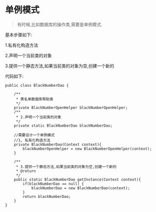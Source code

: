 # 单例模式

> 有时候,比如数据库的操作类,需要是单例模式.

基本步骤如下:

1.私有化构造方法

2.声明一个当前类的对象

3.提供一个静态方法,如果当前类的对象为空,创建一个新的

代码如下:

	public class BlackNumberDao {
	
	    /**
	     * 黑名单数据库帮助类
	     */
	    private BlackNumberOpenHelper blackNumberOpenHelper;
	    /**
	     * 2.声明一个当前类的对象
	     */
	    private static BlackNumberDao blackNumberDao;
	
	    //需要设计一个单例模式
	    //1, 私有化构造方法
	    private BlackNumberDao(Context context){
	        blackNumberOpenHelper = new BlackNumberOpenHelper(context);
	    }
	
	    /**
	     * 3.提供一个静态方法,如果当前类的对象为空,创建一个新的
	     * @return
	     */
	    public static BlackNumberDao getInstance(Context context){
	        if(blackNumberDao == null) {
	            blackNumberDao = new BlackNumberDao(context);
	        }
	        return blackNumberDao;
	    }
	}
